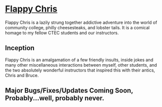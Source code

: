 # [Flappy Chris](http://kennygscott.github.io/flappy-chris/)

Flappy Chris is a lazily strung together addictive adventure into the world of community college, philly cheesesteaks, and lobster tails. It is a comical homage to my fellow CTEC students and our instructors.

## Inception

Flappy Chris is an amalgamation of a few friendly insults, inside jokes and many other miscellaneous interactions between myself, other students, and the two absolutely wonderful instructors that inspired this with their antics, Chris and Bruce. 

## Major Bugs/Fixes/Updates Coming Soon, Probably...well, probably never.

